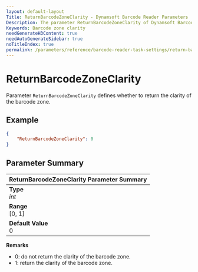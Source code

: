 ```yaml
---
layout: default-layout
Title: ReturnBarcodeZoneClarity - Dynamsoft Barcode Reader Parameters
Description: The parameter ReturnBarcodeZoneClarity of Dynamsoft Barcode Reader defines the returned coordinate type.
Keywords: Barcode zone clarity
needGenerateH3Content: true
needAutoGenerateSidebar: true
noTitleIndex: true
permalink: /parameters/reference/barcode-reader-task-settings/return-barcode-zone-clarity.html
---
```


# ReturnBarcodeZoneClarity

Parameter `ReturnBarcodeZoneClarity` defines whether to return the clarity of the barcode zone.

## Example

```json
{
    "ReturnBarcodeZoneClarity": 0
}
```

## Parameter Summary

| ReturnBarcodeZoneClarity Parameter Summary |
| :--------------------------------- |
| **Type**<br>*int* |
| **Range**<br>[0, 1] |
| **Default Value**<br>0 |

**Remarks**

- 0: do not return the clarity of the barcode zone.
- 1: return the clarity of the barcode zone.
